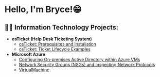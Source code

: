 <h1>Hello, I'm Bryce!</a>😁</h1>
<h2>👨‍💻 Information Technology Projects:</h2>

- <b>osTicket (Help Desk Ticketing System)</b>
  - [osTicket: Prerequisites and Installation](https://github.com/brycehopkinstech/osticket-prereqs)
  - [osTicket: Ticket Lifecycle Examples](https://github.com/brycehopkinstech/osticket-ticketcycle)
- <b>Microsoft Azure</b>
  - [Configuring On-premises Active Directory within Azure VMs](https://github.com/brycehopkinstech/configure-ad)
  - [Network Security Groups (NSGs) and Inspecting Network Protocols](https://github.com/brycehopkinstech/azure-network-protocols)
  - [VirtualMachine](https://github.com/Brycehopkinstech/virtualmachine)
